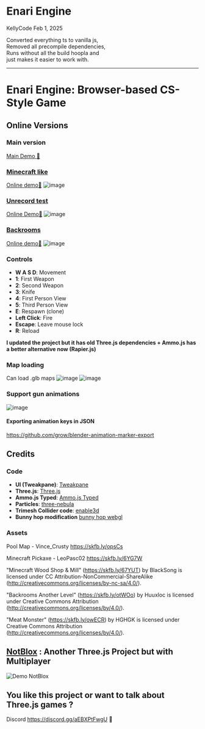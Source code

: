 # Enari Engine

KellyCode Feb 1, 2025  

Converted everything ts to vanilla js,  
Removed all precompile dependencies,  
Runs without all the build hoopla and  
just makes it easier to work with.  

---

# Enari Engine: Browser-based CS-Style Game
## Online Versions
### Main version
 [Main Demo 🔗](https://enari-engine.vercel.app/)

 ### [Minecraft like](https://enari-engine-git-minecraft-iercanns-projects.vercel.app)
[Online demo🔗](https://enari-engine-git-minecraft-iercanns-projects.vercel.app/)
![image](https://github.com/iErcann/enari-engine/assets/25112067/9b44b93c-2b6d-478e-9989-3c69dd4ac00c)


 ### [Unrecord test](https://enari-engine-git-unrecord-iercanns-projects.vercel.app)
 [Online Demo🔗](https://enari-engine-git-unrecord-iercanns-projects.vercel.app)
 ![image](https://github.com/iErcann/enari-engine/assets/25112067/78488c7c-6e56-4728-b688-d6a210cf730c)

 
 
### [Backrooms](https://enari-engine-git-backroom-iercanns-projects.vercel.app/)
 [Online demo🔗](https://enari-engine-git-backroom-iercanns-projects.vercel.app/)
  ![image](https://github.com/iErcann/enari-engine/assets/25112067/a0e62250-b877-4fb2-b3d4-f58f49a0d97d)

 
### Controls
- **W A S D**: Movement
- **1**: First Weapon
- **2**: Second Weapon
- **3**: Knife
- **4**: First Person View
- **5**: Third Person View
- **E**: Respawn (clone)
- **Left Click**: Fire
- **Escape**: Leave mouse lock
- **R**: Reload

 
 
 **I updated the project but it has old Three.js dependencies + Ammo.js has a better alternative now (Rapier.js)**

 
 
 ### Map loading
 Can load .glb maps
 ![image](https://github.com/iErcann/enari-engine/assets/25112067/13337b48-0dfd-4094-857f-1f56dec0dd4c)
 ![image](https://github.com/iErcann/enari-engine/assets/25112067/9bdde150-2b0f-4c87-a83d-c9ad5087182f)

### Support gun animations
![image](https://github.com/iErcann/enari-engine/assets/25112067/2807dc41-bee1-43ca-b775-50e90897f202)
 
#### Exporting animation keys in JSON 
 https://github.com/grow/blender-animation-marker-export

 

## Credits
### Code
- **UI (Tweakpane)**: [Tweakpane](https://github.com/cocopon/tweakpane)
- **Three.js**: [Three.js](https://github.com/mrdoob/three.js)
- **Ammo.js Typed**: [Ammo.js Typed](https://www.npmjs.com/package/ammojs-typed)
- **Particles**: [three-nebula](https://github.com/creativelifeform/three-nebula)
- **Trimesh Collider code**: [enable3d](https://github.com/enable3d/enable3d)
- **Bunny hop modification** [bunny hop webgl](https://github.com/squeek502/bunnyhop-webgl)

### Assets
Pool Map - Vince_Crusty
https://skfb.ly/opsCs 

Minecraft Pickaxe - LeoPasc02
https://skfb.ly/6YG7W

"Minecraft Wood Shop & Mill" (https://skfb.ly/67YUT) by BlackSong is licensed under CC Attribution-NonCommercial-ShareAlike (http://creativecommons.org/licenses/by-nc-sa/4.0/).

 "Backrooms Another Level" (https://skfb.ly/otWOo) by Huuxloc is licensed under Creative Commons Attribution (http://creativecommons.org/licenses/by/4.0/).

"Meat Monster" (https://skfb.ly/owECR) by HGHGK is licensed under Creative Commons Attribution (http://creativecommons.org/licenses/by/4.0/).


 
## [NotBlox](https://github.com/iErcann/NotRoblox) : Another Three.js Project but with Multiplayer  
![Demo NotBlox](https://raw.githubusercontent.com/iErcann/Notblox/main/GameScreen1.webp)



 ## You like this project or want to talk about Three.js games ? 
Discord  https://discord.gg/aEBXPtFwgU 👀


 
